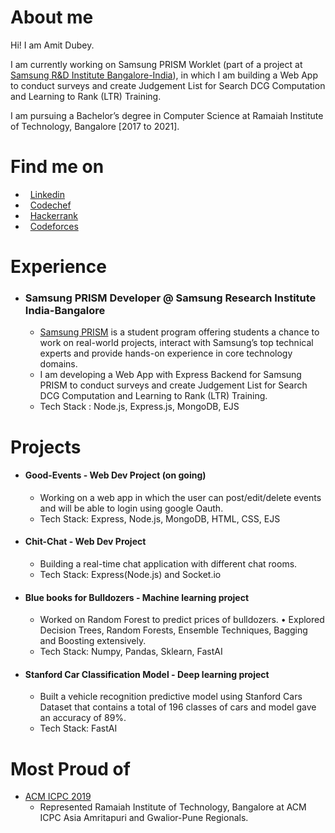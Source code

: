 #  About me
Hi! I am Amit Dubey.

I am currently working on Samsung PRISM Worklet (part of a project at [Samsung R&D Institute Bangalore-India](https://www.linkedin.com/company/samsung-india/)), in which I am building a Web App to conduct surveys and create Judgement List for Search DCG Computation and Learning to Rank (LTR) Training.

I am pursuing a Bachelor’s degree in Computer Science at Ramaiah Institute of Technology, Bangalore [2017 to 2021].

#  Find me on

* &nbsp; [Linkedin](https://www.linkedin.com/in/amitdu6ey/)
* &nbsp; [Codechef](https://www.codechef.com/users/amitdu6ey)
* &nbsp; [Hackerrank](https://www.hackerrank.com/amitdu6ey)
* &nbsp; [Codeforces](https://codeforces.com/profile/amitdu6ey)

#  Experience

* ### Samsung PRISM Developer @ Samsung Research Institute India-Bangalore
  * [Samsung PRISM](https://www.samsungprism.com/) is a student program offering students a chance to work on real-world projects, interact with Samsung’s top technical experts and provide hands-on experience in core technology domains.
  * I am developing a Web App with Express Backend for Samsung PRISM to conduct surveys and create Judgement List for Search DCG Computation and Learning to Rank (LTR) Training.
  * Tech Stack : Node.js, Express.js, MongoDB, EJS


#  Projects
* #### Good-Events - Web Dev Project (on going) 
  * Working on a web app in which the user can post/edit/delete events and will be able to login using google Oauth.
  * Tech Stack: Express, Node.js, MongoDB, HTML, CSS, EJS 
  
* #### Chit-Chat - Web Dev Project
  * Building a real-time chat application with different chat rooms.
  * Tech Stack: Express(Node.js) and Socket.io  
  
* #### Blue books for Bulldozers - Machine learning project
  * Worked on Random Forest to predict prices of bulldozers.
  • Explored Decision Trees, Random Forests, Ensemble Techniques, Bagging and Boosting extensively.
  * Tech Stack: Numpy, Pandas, Sklearn, FastAI

* #### Stanford Car Classification Model - Deep learning project
  * Built a vehicle recognition predictive model using Stanford Cars Dataset that contains a total of 196 classes of cars and model gave an accuracy of 89%.
  * Tech Stack: FastAI 
   
#  Most Proud of
 * [ACM ICPC 2019](https://www.codechef.com/public/rankings/ICPCIN19)
    * Represented Ramaiah Institute of Technology, Bangalore at ACM ICPC Asia Amritapuri
    and Gwalior-Pune Regionals.
